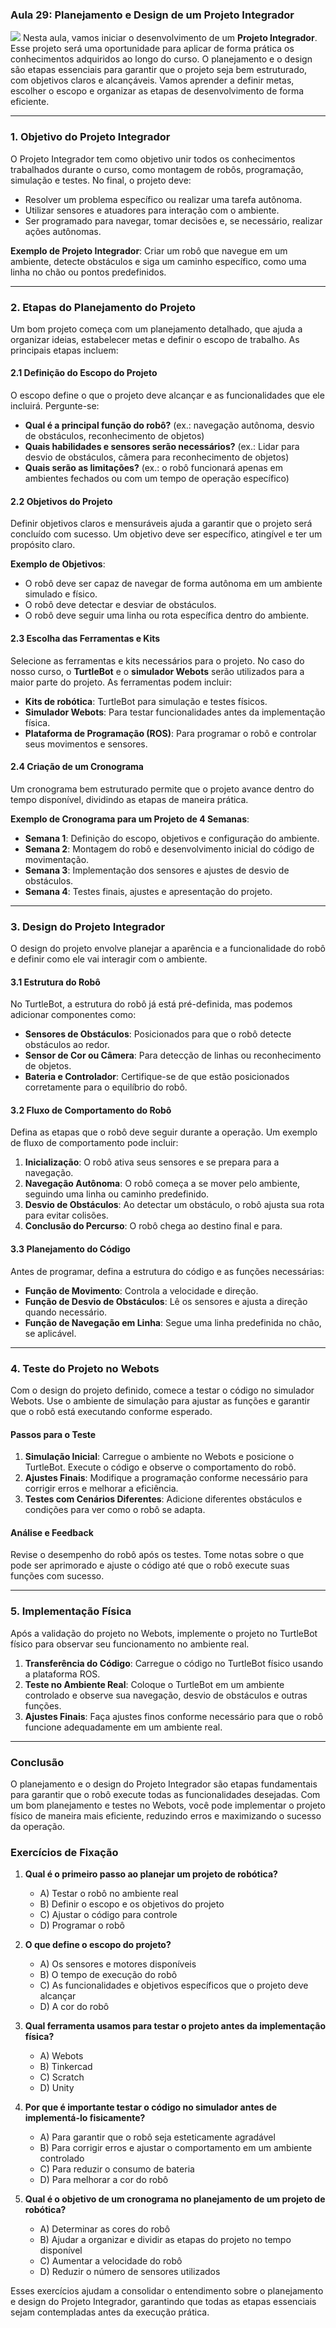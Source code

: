 ### Aula 29: Planejamento e Design de um Projeto Integrador
![](./assets/29.jpeg)
Nesta aula, vamos iniciar o desenvolvimento de um **Projeto Integrador**. Esse projeto será uma oportunidade para aplicar de forma prática os conhecimentos adquiridos ao longo do curso. O planejamento e o design são etapas essenciais para garantir que o projeto seja bem estruturado, com objetivos claros e alcançáveis. Vamos aprender a definir metas, escolher o escopo e organizar as etapas de desenvolvimento de forma eficiente.

---

### 1. Objetivo do Projeto Integrador

O Projeto Integrador tem como objetivo unir todos os conhecimentos trabalhados durante o curso, como montagem de robôs, programação, simulação e testes. No final, o projeto deve:
- Resolver um problema específico ou realizar uma tarefa autônoma.
- Utilizar sensores e atuadores para interação com o ambiente.
- Ser programado para navegar, tomar decisões e, se necessário, realizar ações autônomas.

**Exemplo de Projeto Integrador**: Criar um robô que navegue em um ambiente, detecte obstáculos e siga um caminho específico, como uma linha no chão ou pontos predefinidos.

---

### 2. Etapas do Planejamento do Projeto

Um bom projeto começa com um planejamento detalhado, que ajuda a organizar ideias, estabelecer metas e definir o escopo de trabalho. As principais etapas incluem:

#### 2.1 Definição do Escopo do Projeto

O escopo define o que o projeto deve alcançar e as funcionalidades que ele incluirá. Pergunte-se:
- **Qual é a principal função do robô?** (ex.: navegação autônoma, desvio de obstáculos, reconhecimento de objetos)
- **Quais habilidades e sensores serão necessários?** (ex.: Lidar para desvio de obstáculos, câmera para reconhecimento de objetos)
- **Quais serão as limitações?** (ex.: o robô funcionará apenas em ambientes fechados ou com um tempo de operação específico)

#### 2.2 Objetivos do Projeto

Definir objetivos claros e mensuráveis ajuda a garantir que o projeto será concluído com sucesso. Um objetivo deve ser específico, atingível e ter um propósito claro.

**Exemplo de Objetivos**:
- O robô deve ser capaz de navegar de forma autônoma em um ambiente simulado e físico.
- O robô deve detectar e desviar de obstáculos.
- O robô deve seguir uma linha ou rota específica dentro do ambiente.

#### 2.3 Escolha das Ferramentas e Kits

Selecione as ferramentas e kits necessários para o projeto. No caso do nosso curso, o **TurtleBot** e o **simulador Webots** serão utilizados para a maior parte do projeto. As ferramentas podem incluir:
- **Kits de robótica**: TurtleBot para simulação e testes físicos.
- **Simulador Webots**: Para testar funcionalidades antes da implementação física.
- **Plataforma de Programação (ROS)**: Para programar o robô e controlar seus movimentos e sensores.

#### 2.4 Criação de um Cronograma

Um cronograma bem estruturado permite que o projeto avance dentro do tempo disponível, dividindo as etapas de maneira prática.

**Exemplo de Cronograma para um Projeto de 4 Semanas**:
- **Semana 1**: Definição do escopo, objetivos e configuração do ambiente.
- **Semana 2**: Montagem do robô e desenvolvimento inicial do código de movimentação.
- **Semana 3**: Implementação dos sensores e ajustes de desvio de obstáculos.
- **Semana 4**: Testes finais, ajustes e apresentação do projeto.

---

### 3. Design do Projeto Integrador

O design do projeto envolve planejar a aparência e a funcionalidade do robô e definir como ele vai interagir com o ambiente.

#### 3.1 Estrutura do Robô

No TurtleBot, a estrutura do robô já está pré-definida, mas podemos adicionar componentes como:
- **Sensores de Obstáculos**: Posicionados para que o robô detecte obstáculos ao redor.
- **Sensor de Cor ou Câmera**: Para detecção de linhas ou reconhecimento de objetos.
- **Bateria e Controlador**: Certifique-se de que estão posicionados corretamente para o equilíbrio do robô.

#### 3.2 Fluxo de Comportamento do Robô

Defina as etapas que o robô deve seguir durante a operação. Um exemplo de fluxo de comportamento pode incluir:

1. **Inicialização**: O robô ativa seus sensores e se prepara para a navegação.
2. **Navegação Autônoma**: O robô começa a se mover pelo ambiente, seguindo uma linha ou caminho predefinido.
3. **Desvio de Obstáculos**: Ao detectar um obstáculo, o robô ajusta sua rota para evitar colisões.
4. **Conclusão do Percurso**: O robô chega ao destino final e para.

#### 3.3 Planejamento do Código

Antes de programar, defina a estrutura do código e as funções necessárias:
- **Função de Movimento**: Controla a velocidade e direção.
- **Função de Desvio de Obstáculos**: Lê os sensores e ajusta a direção quando necessário.
- **Função de Navegação em Linha**: Segue uma linha predefinida no chão, se aplicável.

---

### 4. Teste do Projeto no Webots

Com o design do projeto definido, comece a testar o código no simulador Webots. Use o ambiente de simulação para ajustar as funções e garantir que o robô está executando conforme esperado.

#### Passos para o Teste

1. **Simulação Inicial**: Carregue o ambiente no Webots e posicione o TurtleBot. Execute o código e observe o comportamento do robô.
2. **Ajustes Finais**: Modifique a programação conforme necessário para corrigir erros e melhorar a eficiência.
3. **Testes com Cenários Diferentes**: Adicione diferentes obstáculos e condições para ver como o robô se adapta.

#### Análise e Feedback

Revise o desempenho do robô após os testes. Tome notas sobre o que pode ser aprimorado e ajuste o código até que o robô execute suas funções com sucesso.

---

### 5. Implementação Física

Após a validação do projeto no Webots, implemente o projeto no TurtleBot físico para observar seu funcionamento no ambiente real. 

1. **Transferência do Código**: Carregue o código no TurtleBot físico usando a plataforma ROS.
2. **Teste no Ambiente Real**: Coloque o TurtleBot em um ambiente controlado e observe sua navegação, desvio de obstáculos e outras funções.
3. **Ajustes Finais**: Faça ajustes finos conforme necessário para que o robô funcione adequadamente em um ambiente real.

---

### Conclusão

O planejamento e o design do Projeto Integrador são etapas fundamentais para garantir que o robô execute todas as funcionalidades desejadas. Com um bom planejamento e testes no Webots, você pode implementar o projeto físico de maneira mais eficiente, reduzindo erros e maximizando o sucesso da operação.

### Exercícios de Fixação

1. **Qual é o primeiro passo ao planejar um projeto de robótica?**
   - A) Testar o robô no ambiente real
   - B) Definir o escopo e os objetivos do projeto
   - C) Ajustar o código para controle
   - D) Programar o robô

2. **O que define o escopo do projeto?**
   - A) Os sensores e motores disponíveis
   - B) O tempo de execução do robô
   - C) As funcionalidades e objetivos específicos que o projeto deve alcançar
   - D) A cor do robô

3. **Qual ferramenta usamos para testar o projeto antes da implementação física?**
   - A) Webots
   - B) Tinkercad
   - C) Scratch
   - D) Unity

4. **Por que é importante testar o código no simulador antes de implementá-lo fisicamente?**
   - A) Para garantir que o robô seja esteticamente agradável
   - B) Para corrigir erros e ajustar o comportamento em um ambiente controlado
   - C) Para reduzir o consumo de bateria
   - D) Para melhorar a cor do robô

5. **Qual é o objetivo de um cronograma no planejamento de um projeto de robótica?**
   - A) Determinar as cores do robô
   - B) Ajudar a organizar e dividir as etapas do projeto no tempo disponível
   - C) Aumentar a velocidade do robô
   - D) Reduzir o número de sensores utilizados

Esses exercícios ajudam a consolidar o entendimento sobre o planejamento e design do Projeto Integrador, garantindo que todas as etapas essenciais sejam contempladas antes da execução prática.